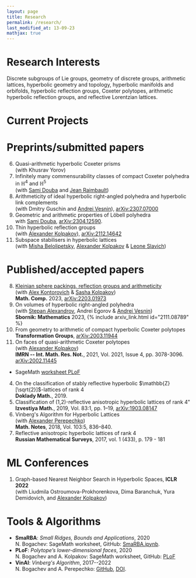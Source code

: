 ```yaml
---
layout: page
title: Research
permalink: /research/
last_modified_at: 13-09-23
mathjax: true
---
```



# Research Interests
Discrete subgroups of Lie groups, geometry of discrete groups, arithmetic lattices, hyperbolic geometry and topology, hyperbolic manifolds and orbifolds, hyperbolic reflection groups, Coxeter polytopes, arithmetic hyperbolic reflection groups, and reflective Lorentzian lattices.

# Current Projects


# Preprints/submitted papers

6. Quasi-arithmetic hyperbolic Coxeter prisms\
  (with Khusrav Yorov)
5. Infinitely many commensurability classes of compact Coxeter polyhedra in $\mathbb{H}^4$ and $\mathbb{H}^5$\
  (with [Sami Douba](https://www.ihes.fr/~/douba/) and [Jean Raimbault](https://www.i2m.univ-amu.fr/perso/jean.raimbault/))
4. Arithmeticity of ideal hyperbolic right-angled polyhedra and hyperbolic link complements\
  (with Dmitry Guschin and [Andrei Vesnin](http://math.nsc.ru/~vesnin/)), [arXiv:2307.07000](https://arxiv.org/abs/2307.07000) 
3. Geometric and arithmetic properties of Löbell polyhedra\
  with [Sami Douba](https://www.ihes.fr/~/douba/), [arXiv:2304.12590](https://arxiv.org/abs/2304.12590).
2. Thin hyperbolic reflection groups\
  (with [Alexander Kolpakov](https://sashakolpakov.wordpress.com/)), [arXiv:2112.14642](https://arxiv.org/abs/2112.14642)
1. Subspace stabilisers in hyperbolic lattices\
  (with [Misha Belolipetsky](http://w3.impa.br/~mbel/), [Alexander Kolpakov](https://sashakolpakov.wordpress.com/) & [Leone Slavich](http://matematica.unipv.it/slavich/)) 

# Published/accepted papers

8. [Kleinian sphere packings, reflection groups and arithmeticity](https://arxiv.org/abs/2203.01973)\
  (with [Alex Kontorovich](https://sites.math.rutgers.edu/~alexk/) & [Sasha Kolpakov](https://sashakolpakov.wordpress.com/))\
  **Math. Comp.** 2023, [arXiv:2203.01973](https://arxiv.org/abs/2203.01973)
7. On volumes of hyperbolic right-angled polyhedra\
  (with [Stepan Alexandrov](https://cyanprism.github.io/), Andrei Egorov & [Andrei Vesnin](http://math.nsc.ru/~vesnin/))\
  **Sbornik: Mathematics** 2023, {% include arxiv_link.html id="2111.08789" %}
6. From geometry to arithmetic of compact hyperbolic Coxeter polytopes\
  **Transformation Groups**, [arXiv:2003.11944](https://arxiv.org/abs/2003.11944)
5. On faces of quasi-arithmetic Coxeter polytopes\
  (with [Alexander Kolpakov](https://sashakolpakov.wordpress.com/))\
  **IMRN -- Int. Math. Res. Not.**, 2021, Vol. 2021, Issue 4, pp. 3078-3096. [arXiv:2002.11445](https://arxiv.org/abs/2002.11445v2)
  + SageMath [worksheet PLoF](https://www.dropbox.com/s/l8rntjle8wwrrph/PLoF_Lower_dimensional_faces.ipynb)
4. On the classification of stably reflective hyperbolic $\mathbb{Z}[\sqrt{2}]$-lattices of rank $4$\
  **Doklady Math.**, 2019.
3. Classification of (1,2)-reflective anisotropic hyperbolic lattices of rank 4"\
  **Izvestiya Math.**, 2019, Vol. 83:1, pp. 1–19, [arXiv:1903.08147](https://arxiv.org/abs/1903.08147v1)
2. Vinberg's Algorithm for Hyperbolic Lattices\
  (with [Alexander Perepechko](http://a.perep.ru/))\
  **Math. Notes**, 2018, Vol. 103:5, 836–840.
1. Reflective anisotropic hyperbolic lattices of rank 4\
  **Russian Mathematical Surveys**, 2017, vol. 1 (433), p. 179 - 181
  
# ML Conferences

1. Graph-based Nearest Neighbor Search in Hyperbolic Spaces, **ICLR 2022**\
  (with Liudmila Ostroumova-Prokhorenkova, Dima Baranchuk, Yura Demidovich, and [Alexander Kolpakov](https://sashakolpakov.wordpress.com/))
  
  # Tools & Algorithms
  
- **SmaRBA**: *Small Ridges, Bounds and Applications*, 2020\
  N. Bogachev: SageMath worksheet, GitHub: [SmaRBA.ipynb](https://github.com/nvbogachev/OuterMostEdge/blob/master/SmaRBA.ipynb).
- **PLoF**: *Polytope’s lower-dimensional faces*, 2020\
  N. Bogachev and A. Kolpakov: SageMath worksheet, GitHub: [PLoF](https://github.com/sashakolpakov/plof)
- **VinAl**: *Vinberg's Algorithm*, 2017--2022\
  N. Bogachev and A. Perepechko: [GitHub](\url{https://github.com/aperep/vinberg-algorithm), [DOI](https://zenodo.org/record/1098448}{10.5281/zenodo.1098448).
